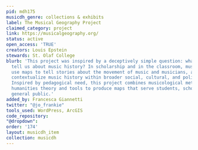 ```yaml
---
pid: mdh175
musicdh_genre: collections & exhibits
label: The Musical Geography Project
claimed_category: project
link: https://musicalgeography.org/
status: active
open_access: 'TRUE'
creators: Louis Epstein
stewards: St. Olaf College
blurb: 'This project was inspired by a deceptively simple question: what can maps
  tell us about music history? In scholarship and in the classroom, musicologists
  use maps to tell stories about the movement of music and musicians, as well as to
  contextualize music history within broader social, cultural, and political history.
  Inspired by pedagogical need, this project combines musicological methods with digital
  humanities theory and tools to produce maps that serve students, scholars, and the
  general public.'
added_by: Francesca Giannetti
twitter: "@jo_frankie"
tools_used: WordPress, ArcGIS
code_repository: 
"@dropdown": 
order: '174'
layout: musicdh_item
collection: musicdh
---
```

